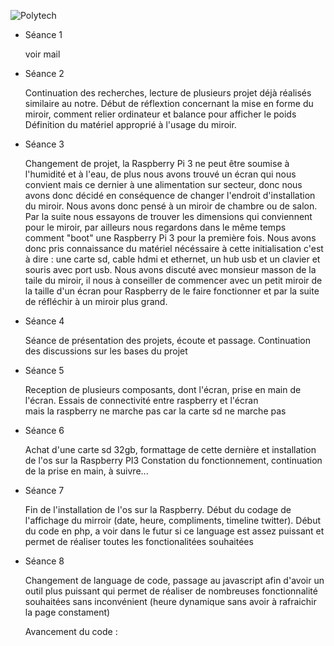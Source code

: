    ![Polytech](https://www.directetudiant.com/uploads/userfiles/1/image/polytech-nice-une.jpg)

* Séance 1 
  
  voir mail
  
* Séance 2
  
  Continuation des recherches, lecture de plusieurs projet déjà réalisés similaire au notre.
  Début de réflextion concernant la mise en forme du miroir, comment relier ordinateur et balance pour afficher le poids
  Définition du matériel approprié à l'usage du miroir.
  
* Séance 3 
  
  Changement de projet, la Raspberry Pi 3 ne peut être soumise à l'humidité et à l'eau, de plus nous avons trouvé un écran qui nous     convient mais ce dernier à une alimentation sur secteur, donc nous avons donc décidé en conséquence de changer l'endroit d'installation du miroir. Nous avons donc pensé à un miroir de chambre ou de salon.
  Par la suite nous essayons de trouver les dimensions qui conviennent pour le miroir, par ailleurs nous regardons dans le même temps comment "boot" une Raspberry Pi 3 pour la première fois. Nous avons donc pris connaissance du matériel nécéssaire à cette initialisation c'est à dire : une carte sd, cable hdmi et ethernet, un hub usb et un clavier et souris avec port usb.
  Nous avons discuté avec monsieur masson de la taile du miroir, il nous à conseiller de commencer avec un petit miroir de la taille d'un écran pour Raspberry de le faire fonctionner et par la suite de réfléchir à un miroir plus grand.


* Séance 4 
  
  Séance de présentation des projets, écoute et passage. Continuation des discussions sur les bases du projet
  
  
* Séance 5
  
  Reception de plusieurs composants, dont l'écran, prise en main de l'écran. Essais de connectivité entre raspberry et l'écran           
  mais la raspberry ne marche pas car la carte sd ne marche pas
  
* Séance 6

  Achat d'une carte sd 32gb, formattage de cette dernière et installation de l'os sur la Raspberry PI3 
  Constation du fonctionnement, continuation de la prise en main, à suivre...
  
* Séance 7

  Fin de l'installation de l'os sur la Raspberry. 
  Début du codage de l'affichage du mirroir (date, heure, compliments, timeline twitter).
  Début du code en php, a voir dans le futur si ce language est assez puissant et permet de réaliser toutes les fonctionalitées souhaitées 
  
  
* Séance 8 
  
  Changement de language de code, passage au javascript afin d'avoir un outil plus puissant qui permet de réaliser de nombreuses 
  fonctionnalité souhaitées sans inconvénient (heure dynamique sans avoir à rafraichir la page constament)
  
  Avancement du code :
  

  
